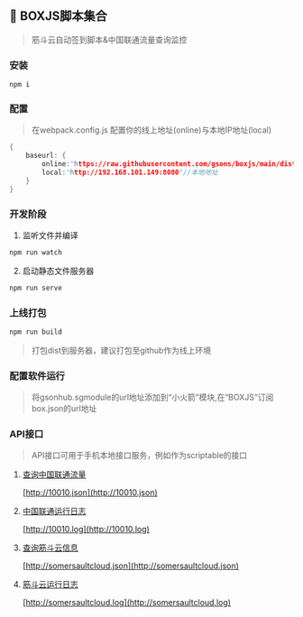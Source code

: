 ## 🚀 BOXJS脚本集合

> 筋斗云自动签到脚本&中国联通流量查询监控

### 安装
```
npm i 
```
### 配置
> 在webpack.config.js 配置你的线上地址(online)与本地IP地址(local)
```c
{
    baseurl: {
        online:'https://raw.githubusercontent.com/gsons/boxjs/main/dist',//线上地址
        local:'http://192.168.101.149:8080'//本地地址
    }
}
````
### 开发阶段

1. 监听文件并编译
```js
npm run watch 
```

2. 启动静态文件服务器

```js
npm run serve 
```

### 上线打包
```js
npm run build 
```
> 打包dist到服务器，建议打包至github作为线上环境
### 配置软件运行

> 将gsonhub.sgmodule的url地址添加到“小火箭”模块,在“BOXJS”订阅box.json的url地址

### API接口
> API接口可用于手机本地接口服务，例如作为scriptable的接口

1. [查询中国联通流量](http://10010.json)

    [http://10010.json](http://10010.json)

2. [中国联通运行日志](http://10010.log)

    [http://10010.log](http://10010.log)

3. [查询筋斗云信息](http://somersaultcloud.json)

    [http://somersaultcloud.json](http://somersaultcloud.json)

4. [筋斗云运行日志](http://somersaultcloud.log)

    [http://somersaultcloud.log](http://somersaultcloud.log)